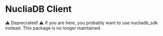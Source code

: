 # NucliaDB Client

:warning: Deprecrated! :warning: If you are here, you probably want to use nucliadb_sdk instead. This package is no longer maintained.
